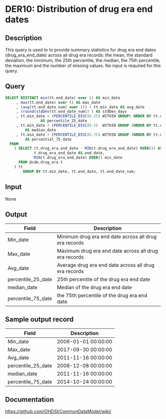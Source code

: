 <!---
Group:drug era
Name:DER10 Distribution of drug era end dates
Author:Patrick Ryan
CDM Version: 5.0
-->

# DER10: Distribution of drug era end dates

## Description
This query is used to to provide summary statistics for drug era end dates (drug_era_end_date) across all drug era records: the mean, the standard deviation, the minimum, the 25th percentile, the median, the 75th percentile, the maximum and the number of missing values. No input is required for this query.

## Query
```sql
SELECT DISTINCT min(tt.end_date) over () AS min_date
     , max(tt.end_date) over () AS max_date
     , (avg(tt.end_date_num) over ()) + tt.min_date AS avg_date
     , (round(stdDev(tt.end_date_num)) ) AS stdDev_days
     , tt.min_date + (PERCENTILE_DISC(0.25) WITHIN GROUP( ORDER BY tt.end_date_num ) over ())
                AS percentile_25_date
     , tt.min_date + (PERCENTILE_DISC(0.5)  WITHIN GROUP (ORDER BY tt.end_date_num ) over ())
         AS median_date
     , tt.min_date + (PERCENTILE_DISC(0.75) WITHIN GROUP (ORDER BY tt.end_date_num ) over ())
         AS percential_75_date
  FROM
    ( SELECT (t.drug_era_end_date - MIN(t.drug_era_end_date) OVER()) AS end_date_num,
             t.drug_era_end_date AS end_date,
             MIN(t.drug_era_end_date) OVER() min_date
      FROM @cdm.drug_era t
    ) tt
        GROUP BY tt.min_date, tt.end_date, tt.end_date_num;
```

## Input

None

## Output

|  Field |  Description |
| --- | --- |
| Min_date | Minimum drug era end date across all drug era records |
| Max_date | Maximum drug era end date across all drug era records |
| Avg_date | Average drug era end date across all drug era records |
| percentile_25_date | 25th percentile of the drug era end date |
| median_date | Median of the drug era end date |
| percentile_75_date | the 75th percentile of the drug era end date |

## Sample output record

|  Field |  Description |
| --- | --- |
| Min_date | 2006-01-01 00:00:00 |
| Max_date | 2017-09-30 00:00:00 |
| Avg_date | 2011-11-16 00:00:00 |
| percentile_25_date | 2008-12-08 00:00:00 |
| median_date | 2011-11-16 00:00:00 |
| percentile_75_date | 2014-10-24 00:00:00 |



## Documentation
https://github.com/OHDSI/CommonDataModel/wiki/
